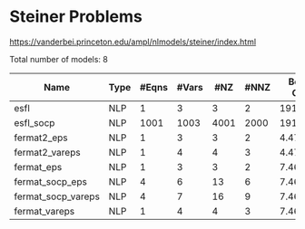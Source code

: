 # Steiner Problems

https://vanderbei.princeton.edu/ampl/nlmodels/steiner/index.html

Total number of models:   8

| Name               | Type | #Eqns | #Vars | #NZ  | #NNZ | Bestknown Objective |
|--------------------|------|-------|-------|------|------|---------------------|
| esfl               | NLP  | 1     | 3     | 3    | 2    | 191.22391241        |
| esfl_socp          | NLP  | 1001  | 1003  | 4001 | 2000 | 191.22391241        |
| fermat2_eps        | NLP  | 1     | 3     | 3    | 2    | 4.47218070          |
| fermat2_vareps     | NLP  | 1     | 4     | 4    | 3    | 4.47213597          |
| fermat_eps         | NLP  | 1     | 3     | 3    | 2    | 7.46410162          |
| fermat_socp_eps    | NLP  | 4     | 6     | 13   | 6    | 7.46410163          |
| fermat_socp_vareps | NLP  | 4     | 7     | 16   | 9    | 7.46410165          |
| fermat_vareps      | NLP  | 1     | 4     | 4    | 3    | 7.46410163          |